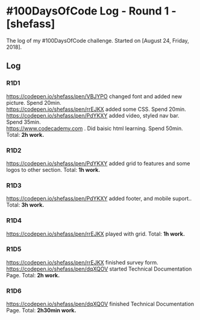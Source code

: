 # #100DaysOfCode Log - Round 1 - [shefass]

The log of my #100DaysOfCode challenge. Started on [August 24, Friday, 2018].

## Log

### R1D1 
https://codepen.io/shefass/pen/VBJYPO changed font and added new picture. Spend 20min.<br>
https://codepen.io/shefass/pen/rrEJKX added some CSS. Spend 20min.<br>
https://codepen.io/shefass/pen/PdYKXY added video, styled nav bar. Spend 35min.<br>
https://www.codecademy.com . Did baisic html learning. Spend 50min.<br> 
Total: <strong>2h work.</strong>

### R1D2
https://codepen.io/shefass/pen/PdYKXY added grid to features and some logos to other section.
Total: <strong>1h work.</strong>

### R1D3
https://codepen.io/shefass/pen/PdYKXY added footer, and mobile suport..
Total: <strong>3h work.</strong>

### R1D4
https://codepen.io/shefass/pen/rrEJKX played with grid.
Total: <strong>1h work.</strong>

### R1D5
https://codepen.io/shefass/pen/rrEJKX finished survey form.
https://codepen.io/shefass/pen/dqXQOV started Technical Documentation Page.
Total: <strong>2h work.</strong>

### R1D6
https://codepen.io/shefass/pen/dqXQOV finished Technical Documentation Page.
Total: <strong>2h30min work.</strong>

